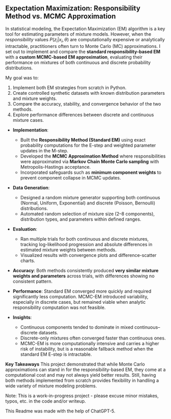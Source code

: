 ## Expectation Maximization: Responsibility Method vs. MCMC Approximation

In statistical modeling, the Expectation Maximization (EM) algorithm is a key tool for estimating parameters of mixture models. However, when the *responsibility* values $P(z_i | x_i, \theta)$ are computationally expensive or analytically intractable, practitioners often turn to Monte Carlo (MC) approximations. I set out to implement and compare the **standard responsibility-based EM** with a **custom MCMC-based EM approximation**, evaluating their performance on mixtures of both continuous and discrete probability distributions.

My goal was to:

1. Implement both EM strategies from scratch in Python.
2. Create controlled synthetic datasets with known distribution parameters and mixture weights.
3. Compare the accuracy, stability, and convergence behavior of the two methods.
4. Explore performance differences between discrete and continuous mixture cases.


* **Implementation**:

  * Built the **Responsibility Method (Standard EM)** using exact probability computations for the E-step and weighted parameter updates in the M-step.
  * Developed the **MCMC Approximation Method** where responsibilities were approximated via **Markov Chain Monte Carlo sampling** with Metropolis-Hastings acceptance.
  * Incorporated safeguards such as **minimum component weights** to prevent component collapse in MCMC updates.
* **Data Generation**:

  * Designed a random mixture generator supporting both continuous (Normal, Uniform, Exponential) and discrete (Poisson, Bernoulli) distributions.
  * Automated random selection of mixture size (2–8 components), distribution types, and parameters within defined ranges.
* **Evaluation**:

  * Ran multiple trials for both continuous and discrete mixtures, tracking log-likelihood progression and absolute differences in estimated mixture weights between methods.
  * Visualized results with convergence plots and difference-scatter charts.


* **Accuracy**: Both methods consistently produced **very similar mixture weights and parameters** across trials, with differences showing no consistent pattern.
* **Performance**: Standard EM converged more quickly and required significantly less computation. MCMC-EM introduced variability, especially in discrete cases, but remained viable when analytic responsibility computation was not feasible.
* **Insights**:

  * Continuous components tended to dominate in mixed continuous–discrete datasets.
  * Discrete-only mixtures often converged faster than continuous ones.
  * MCMC-EM is more computationally intensive and carries a higher risk of instability, but is a reasonable fallback method when the standard EM E-step is intractable.

**Key Takeaways**
This project demonstrated that while Monte Carlo approximations can stand in for the responsibility-based EM, they come at a computational cost and may not always yield better results. Still, having both methods implemented from scratch provides flexibility in handling a wide variety of mixture modeling problems.

Note: This is a work-in-progress project - please excuse minor mistakes, typos, etc. in the code and/or writeup.

This Readme was made with the help of ChatGPT-5.

